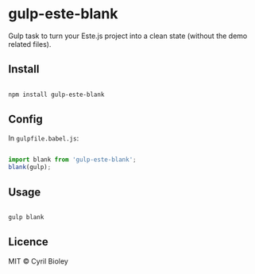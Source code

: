 # gulp-este-blank

Gulp task to turn your Este.js project into a clean state (without the demo related files).

## Install

```bash

npm install gulp-este-blank

```

## Config

In `gulpfile.babel.js`:

```js

import blank from 'gulp-este-blank';
blank(gulp);

```

## Usage

```bash

gulp blank

```

## Licence

MIT © Cyril Bioley
